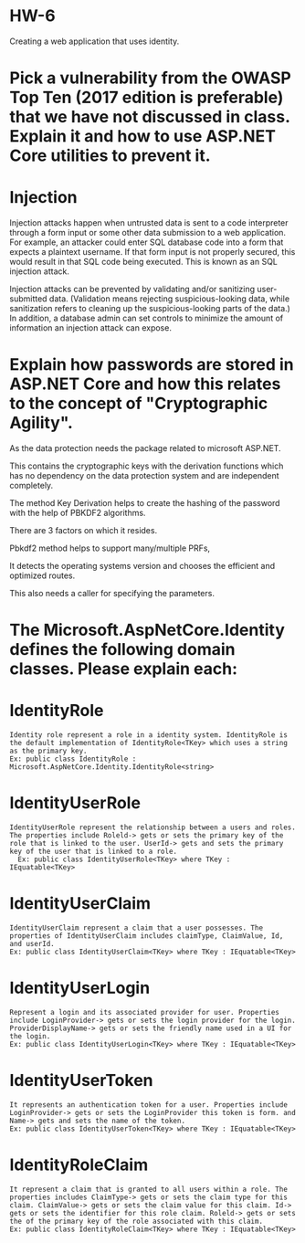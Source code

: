 # HW-6
Creating a web application that uses identity.

# Pick a vulnerability from the OWASP Top Ten (2017 edition is preferable) that we have not discussed in class. Explain it and how to use ASP.NET Core utilities to prevent it.

# Injection
Injection attacks happen when untrusted data is sent to a code interpreter through a form input or some other data submission to a web application. For example, an attacker could enter SQL database code into a form that expects a plaintext username. If that form input is not properly secured, this would result in that SQL code being executed. This is known as an SQL injection attack.

Injection attacks can be prevented by validating and/or sanitizing user-submitted data. (Validation means rejecting suspicious-looking data, while sanitization refers to cleaning up the suspicious-looking parts of the data.) In addition, a database admin can set controls to minimize the amount of information an injection attack can expose.

# Explain how passwords are stored in ASP.NET Core and how this relates to the concept of "Cryptographic Agility".
As the data protection needs the package related to microsoft ASP.NET.

This contains the cryptographic keys with the derivation functions which has no dependency on the data protection system and are independent completely.

The method Key Derivation helps to create the hashing of the password with the help of PBKDF2 algorithms.

There are 3 factors on which it resides.

Pbkdf2 method helps to support many/multiple PRFs,

It detects the operating systems version and chooses the efficient and optimized routes.

This also needs a caller for specifying the parameters.

# The Microsoft.AspNetCore.Identity defines the following domain classes. Please explain each:

# IdentityRole
    Identity role represent a role in a identity system. IdentityRole is the default implementation of IdentityRole<TKey> which uses a string as the primary key. 
    Ex: public class IdentityRole : Microsoft.AspNetCore.Identity.IdentityRole<string> 
    
# IdentityUserRole
    IdentityUserRole represent the relationship between a users and roles. The properties include Roleld-> gets or sets the primary key of the role that is linked to the user. UserId-> gets and sets the primary key of the user that is linked to a role. 
      Ex: public class IdentityUserRole<TKey> where TKey : IEquatable<TKey>
      
# IdentityUserClaim
    IdentityUserClaim represent a claim that a user possesses. The properties of IdentityUserClaim includes claimType, ClaimValue, Id, and userId. 
    Ex: public class IdentityUserClaim<TKey> where TKey : IEquatable<TKey>
    
# IdentityUserLogin
    Represent a login and its associated provider for user. Properties include LoginProvider-> gets or sets the login provider for the login. ProviderDisplayName-> gets or sets the friendly name used in a UI for the login. 
    Ex: public class IdentityUserLogin<TKey> where TKey : IEquatable<TKey>
    
# IdentityUserToken
    It represents an authentication token for a user. Properties include LoginProvider-> gets or sets the LoginProvider this token is form. and Name-> gets and sets the name of the token.
    Ex: public class IdentityUserToken<TKey> where TKey : IEquatable<TKey>
    
# IdentityRoleClaim
    It represent a claim that is granted to all users within a role. The properties includes ClaimType-> gets or sets the claim type for this claim. ClaimValue-> gets or sets the claim value for this claim. Id-> gets or sets the identifier for this role claim. Roleld-> gets or sets the of the primary key of the role associated with this claim. 
    Ex: public class IdentityRoleClaim<TKey> where TKey : IEquatable<TKey>
  
